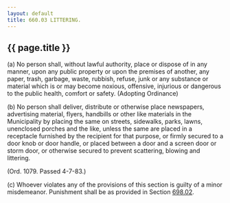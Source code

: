 ```yaml
---
layout: default 
title: 660.03 LITTERING.
---
```


{{ page.title }}
----------------

​(a) No person shall, without lawful authority, place or dispose of in
any manner, upon any public property or upon the premises of another,
any paper, trash, garbage, waste, rubbish, refuse, junk or any substance
or material which is or may become noxious, offensive, injurious or
dangerous to the public health, comfort or safety. (Adopting Ordinance)

​(b) No person shall deliver, distribute or otherwise place newspapers,
advertising material, flyers, handbills or other like materials in the
Municipality by placing the same on streets, sidewalks, parks, lawns,
unenclosed porches and the like, unless the same are placed in a
receptacle furnished by the recipient for that purpose, or firmly
secured to a door knob or door handle, or placed between a door and a
screen door or storm door, or otherwise secured to prevent scattering,
blowing and littering.

(Ord. 1079. Passed 4-7-83.)

​(c) Whoever violates any of the provisions of this section is guilty of
a minor misdemeanor. Punishment shall be as provided in Section
[698.02](38e2f631.html).
